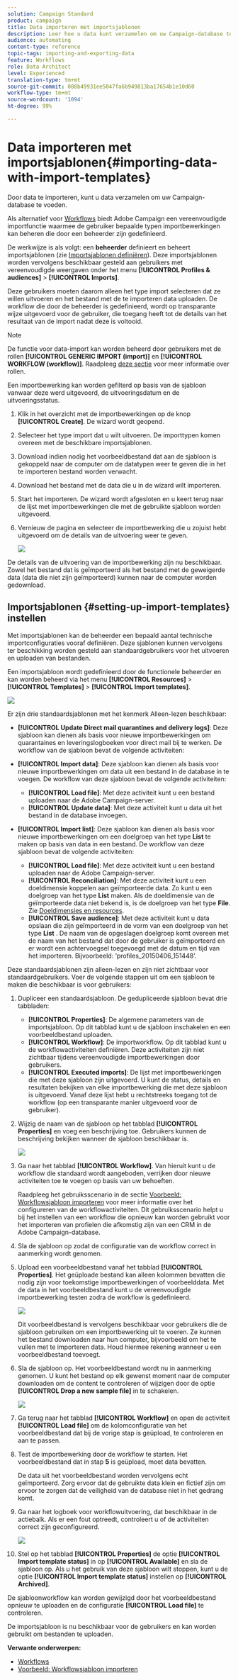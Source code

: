 ```yaml
---
solution: Campaign Standard
product: campaign
title: Data importeren met importsjablonen
description: Leer hoe u data kunt verzamelen om uw Campaign-database te voeden.
audience: automating
content-type: reference
topic-tags: importing-and-exporting-data
feature: Workflows
role: Data Architect
level: Experienced
translation-type: tm+mt
source-git-commit: 088b49931ee5047fa6b949813ba17654b1e10d60
workflow-type: tm+mt
source-wordcount: '1094'
ht-degree: 99%

---
```



# Data importeren met importsjablonen{#importing-data-with-import-templates}

Door data te importeren, kunt u data verzamelen om uw Campaign-database te voeden.

Als alternatief voor [Workflows](../../automating/using/get-started-workflows.md) biedt Adobe Campaign een vereenvoudigde importfunctie waarmee de gebruiker bepaalde typen importbewerkingen kan beheren die door een beheerder zijn gedefinieerd.

De werkwijze is als volgt: een **beheerder** definieert en beheert importsjablonen (zie [Importsjablonen definiëren](../../automating/using/importing-data-with-import-templates.md#setting-up-import-templates)). Deze importsjablonen worden vervolgens beschikbaar gesteld aan gebruikers met vereenvoudigde weergaven onder het menu **[!UICONTROL Profiles & audiences]** > **[!UICONTROL Imports]**.

Deze gebruikers moeten daarom alleen het type import selecteren dat ze willen uitvoeren en het bestand met de te importeren data uploaden. De workflow die door de beheerder is gedefinieerd, wordt op transparante wijze uitgevoerd voor de gebruiker, die toegang heeft tot de details van het resultaat van de import nadat deze is voltooid.

>[!NOTE]
>
>De functie voor data-import kan worden beheerd door gebruikers met de rollen **[!UICONTROL GENERIC IMPORT (import)]** en **[!UICONTROL WORKFLOW (workflow)]**. Raadpleeg [deze sectie](../../administration/using/list-of-roles.md) voor meer informatie over rollen.

Een importbewerking kan worden gefilterd op basis van de sjabloon vanwaar deze werd uitgevoerd, de uitvoeringsdatum en de uitvoeringsstatus.

1. Klik in het overzicht met de importbewerkingen op de knop **[!UICONTROL Create]**. De wizard wordt geopend.
1. Selecteer het type import dat u wilt uitvoeren. De importtypen komen overeen met de beschikbare importsjablonen.
1. Download indien nodig het voorbeeldbestand dat aan de sjabloon is gekoppeld naar de computer om de datatypen weer te geven die in het te importeren bestand worden verwacht.
1. Download het bestand met de data die u in de wizard wilt importeren.
1. Start het importeren. De wizard wordt afgesloten en u keert terug naar de lijst met importbewerkingen die met de gebruikte sjabloon worden uitgevoerd.
1. Vernieuw de pagina en selecteer de importbewerking die u zojuist hebt uitgevoerd om de details van de uitvoering weer te geven.

   ![](assets/simplified_import1.png)

De details van de uitvoering van de importbewerking zijn nu beschikbaar. Zowel het bestand dat is geïmporteerd als het bestand met de geweigerde data (data die niet zijn geïmporteerd) kunnen naar de computer worden gedownload.

## Importsjablonen {#setting-up-import-templates} instellen

Met importsjablonen kan de beheerder een bepaald aantal technische importconfiguraties vooraf definiëren. Deze sjablonen kunnen vervolgens ter beschikking worden gesteld aan standaardgebruikers voor het uitvoeren en uploaden van bestanden.

Een importsjabloon wordt gedefinieerd door de functionele beheerder en kan worden beheerd via het menu **[!UICONTROL Resources]** > **[!UICONTROL Templates]** > **[!UICONTROL Import templates]**.

![](assets/import_template_list.png)

Er zijn drie standaardsjablonen met het kenmerk Alleen-lezen beschikbaar:

* **[!UICONTROL Update Direct mail quarantines and delivery logs]**: Deze sjabloon kan dienen als basis voor nieuwe importbewerkingen om quarantaines en leveringslogboeken voor direct mail bij te werken. De workflow van de sjabloon bevat de volgende activiteiten:
* **[!UICONTROL Import data]**: Deze sjabloon kan dienen als basis voor nieuwe importbewerkingen om data uit een bestand in de database in te voegen. De workflow van deze sjabloon bevat de volgende activiteiten:

   * **[!UICONTROL Load file]**: Met deze activiteit kunt u een bestand uploaden naar de Adobe Campaign-server.
   * **[!UICONTROL Update data]**: Met deze activiteit kunt u data uit het bestand in de database invoegen.

* **[!UICONTROL Import list]**: Deze sjabloon kan dienen als basis voor nieuwe importbewerkingen om een doelgroep van het type **List** te maken op basis van data in een bestand. De workflow van deze sjabloon bevat de volgende activiteiten:

   * **[!UICONTROL Load file]**: Met deze activiteit kunt u een bestand uploaden naar de Adobe Campaign-server.
   * **[!UICONTROL Reconciliation]**: Met deze activiteit kunt u een doeldimensie koppelen aan geïmporteerde data. Zo kunt u een doelgroep van het type **List** maken. Als de doeldimensie van de geïmporteerde data niet bekend is, is de doelgroep van het type **File**. Zie [Doeldimensies en resources](../../automating/using/query.md#targeting-dimensions-and-resources).
   * **[!UICONTROL Save audience]**: Met deze activiteit kunt u data opslaan die zijn geïmporteerd in de vorm van een doelgroep van het type **List** . De naam van de opgeslagen doelgroep komt overeen met de naam van het bestand dat door de gebruiker is geïmporteerd en er wordt een achtervoegsel toegevoegd met de datum en tijd van het importeren. Bijvoorbeeld: ‘profiles_20150406_151448’.

Deze standaardsjablonen zijn alleen-lezen en zijn niet zichtbaar voor standaardgebruikers. Voer de volgende stappen uit om een sjabloon te maken die beschikbaar is voor gebruikers:

1. Dupliceer een standaardsjabloon. De gedupliceerde sjabloon bevat drie tabbladen:

   * **[!UICONTROL Properties]**: De algemene parameters van de importsjabloon. Op dit tabblad kunt u de sjabloon inschakelen en een voorbeeldbestand uploaden.
   * **[!UICONTROL Workflow]**: De importworkflow. Op dit tabblad kunt u de workflowactiviteiten definiëren. Deze activiteiten zijn niet zichtbaar tijdens vereenvoudigde importbewerkingen door gebruikers.
   * **[!UICONTROL Executed imports]**: De lijst met importbewerkingen die met deze sjabloon zijn uitgevoerd. U kunt de status, details en resultaten bekijken van elke importbewerking die met deze sjabloon is uitgevoerd. Vanaf deze lijst hebt u rechtstreeks toegang tot de workflow (op een transparante manier uitgevoerd voor de gebruiker).

1. Wijzig de naam van de sjabloon op het tabblad **[!UICONTROL Properties]** en voeg een beschrijving toe. Gebruikers kunnen de beschrijving bekijken wanneer de sjabloon beschikbaar is.

   ![](assets/simplified_import_model1.png)

1. Ga naar het tabblad **[!UICONTROL Workflow]**. Van hieruit kunt u de workflow die standaard wordt aangeboden, verrijken door nieuwe activiteiten toe te voegen op basis van uw behoeften.

   Raadpleeg het gebruiksscenario in de sectie [Voorbeeld: Workflowsjabloon importeren](../../automating/using/creating-import-workflow-templates.md) voor meer informatie over het configureren van de workflowactiviteiten. Dit gebruiksscenario helpt u bij het instellen van een workflow die opnieuw kan worden gebruikt voor het importeren van profielen die afkomstig zijn van een CRM in de Adobe Campaign-database.

1. Sla de sjabloon op zodat de configuratie van de workflow correct in aanmerking wordt genomen.
1. Upload een voorbeeldbestand vanaf het tabblad **[!UICONTROL Properties]**. Het geüploade bestand kan alleen kolommen bevatten die nodig zijn voor toekomstige importbewerkingen of voorbeelddata. Met de data in het voorbeeldbestand kunt u de vereenvoudigde importbewerking testen zodra de workflow is gedefinieerd.

   ![](assets/import_template_sample.png)

   Dit voorbeeldbestand is vervolgens beschikbaar voor gebruikers die de sjabloon gebruiken om een importbewerking uit te voeren. Ze kunnen het bestand downloaden naar hun computer, bijvoorbeeld om het te vullen met te importeren data. Houd hiermee rekening wanneer u een voorbeeldbestand toevoegt.

1. Sla de sjabloon op. Het voorbeeldbestand wordt nu in aanmerking genomen. U kunt het bestand op elk gewenst moment naar de computer downloaden om de content te controleren of wijzigen door de optie **[!UICONTROL Drop a new sample file]** in te schakelen.

   ![](assets/simplified_import_model2.png)

1. Ga terug naar het tabblad **[!UICONTROL Workflow]** en open de activiteit **[!UICONTROL Load file]** om de kolomconfiguratie van het voorbeeldbestand dat bij de vorige stap is geüpload, te controleren en aan te passen.
1. Test de importbewerking door de workflow te starten. Het voorbeeldbestand dat in stap **5** is geüpload, moet data bevatten.

   De data uit het voorbeeldbestand worden vervolgens echt geïmporteerd. Zorg ervoor dat de gebruikte data klein en fictief zijn om ervoor te zorgen dat de veiligheid van de database niet in het gedrang komt.

1. Ga naar het logboek voor workflowuitvoering, dat beschikbaar in de actiebalk. Als er een fout optreedt, controleert u of de activiteiten correct zijn geconfigureerd.

   ![](assets/simplified_import_model3.png)

1. Stel op het tabblad **[!UICONTROL Properties]** de optie **[!UICONTROL Import template status]** in op **[!UICONTROL Available]** en sla de sjabloon op. Als u het gebruik van deze sjabloon wilt stoppen, kunt u de optie **[!UICONTROL Import template status]** instellen op **[!UICONTROL Archived]**.

De sjabloonworkflow kan worden gewijzigd door het voorbeeldbestand opnieuw te uploaden en de configuratie **[!UICONTROL Load file]** te controleren.

De importsjabloon is nu beschikbaar voor de gebruikers en kan worden gebruikt om bestanden te uploaden.

**Verwante onderwerpen:**

* [Workflows](../../automating/using/get-started-workflows.md)
* [Voorbeeld: Workflowsjabloon importeren](../../automating/using/creating-import-workflow-templates.md)
